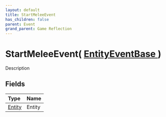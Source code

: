 ```yaml
---
layout: default
title: StartMeleeEvent
has_children: false
parent: Event
grand_parent: Game Reflection
---
```

# StartMeleeEvent( [ EntityEventBase ](/docs/game-reflection/events/entity_event_base) )
Description 

## Fields

| Type | Name |
|:-------------|:--------------|
| [Entity](/docs/game-reflection/classes/entity) | Entity |

